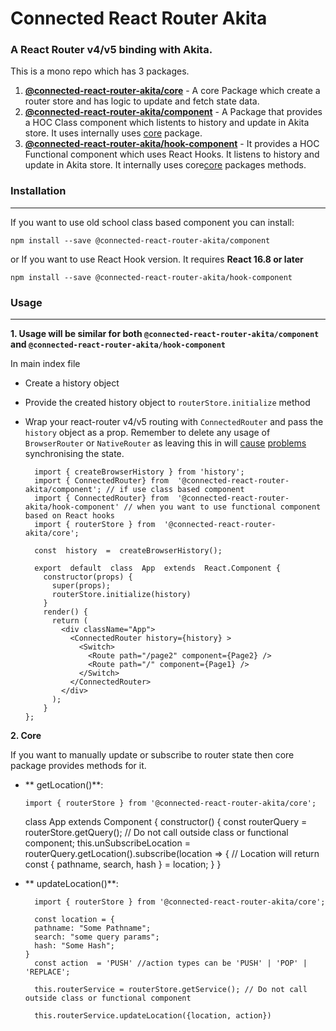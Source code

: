 # Connected React Router Akita

### A React Router v4/v5 binding with Akita.

This is a mono repo which has 3 packages.

1. [**@connected-react-router-akita/core**](https://github.com/nitor-infotech-oss/connected-react-router-akita/tree/master/packages/core) - A core Package which create a router store and has logic to update and fetch state data.
2. [**@connected-react-router-akita/component**](https://github.com/nitor-infotech-oss/connected-react-router-akita/tree/master/packages/component) -  A Package that provides a HOC Class component which listents to history and update in Akita store. It uses internally uses [core](https://github.com/nitor-infotech-oss/connected-react-router-akita/tree/master/packages/core) package.
3. [**@connected-react-router-akita/hook-component**](https://github.com/nitor-infotech-oss/connected-react-router-akita/tree/master/packages/hook-component) - It provides a HOC Functional component which uses React Hooks. It listens to history and update in Akita store. It  internally uses core[core](https://github.com/nitor-infotech-oss/connected-react-router-akita/tree/master/packages/core) packages methods.

### Installation

_____
If you want to use old school class based component you can install:

    npm install --save @connected-react-router-akita/component

  or
  If you want to use React Hook version. It requires **React 16.8 or later**
  
    npm install --save @connected-react-router-akita/hook-component

### Usage

_____

**1. Usage will be similar for both `@connected-react-router-akita/component` and `@connected-react-router-akita/hook-component`**

In main index file

- Create a history object
- Provide the created history object to `routerStore.initialize` method
- Wrap your react-router v4/v5 routing with  `ConnectedRouter`  and pass the  `history`  object as a prop. Remember to delete any usage of  `BrowserRouter`  or  `NativeRouter`  as leaving this in will  [cause](https://github.com/supasate/connected-react-router/issues/230#issuecomment-461628073)  [problems](https://github.com/supasate/connected-react-router/issues/230#issuecomment-476164384)  synchronising the state.

		import { createBrowserHistory } from 'history';
		import { ConnectedRouter} from  '@connected-react-router-akita/component'; // if use class based component
		import { ConnectedRouter} from  '@connected-react-router-akita/hook-component' // when you want to use functional component based on React hooks
		import { routerStore } from  '@connected-react-router-akita/core';

		const  history  =  createBrowserHistory();

		export  default  class  App  extends  React.Component {
		  constructor(props) {
			super(props);
			routerStore.initialize(history)
		  }
		  render() {
			return (
			  <div className="App">
				<ConnectedRouter history={history} >
				  <Switch>
					<Route path="/page2" component={Page2} />
					<Route path="/" component={Page1} />
				  </Switch>
				</ConnectedRouter>
			  </div>
			);
		  }
	  };  
**2. Core**

  If you want to manually update or subscribe to router state then core package provides methods for it.

  - ** getLocation()**:

    	import { routerStore } from '@connected-react-router-akita/core';
   	 class App extends Component {
    		constructor() {
    			const routerQuery = routerStore.getQuery(); // Do not call outside class or functional component;
    			this.unSubscribeLocation = routerQuery.getLocation().subscribe(location => {
    			// Location will return
    			const { pathname, search, hash } = location;
    		}
    	}

- ** updateLocation()**:

    	import { routerStore } from '@connected-react-router-akita/core';
    	
		const location = {
        pathname: "Some Pathname";
        search: "some query params";
        hash: "Some Hash";
  	  }
	  	const action  = 'PUSH' //action types can be 'PUSH' | 'POP' | 'REPLACE';
    
    	this.routerService = routerStore.getService(); // Do not call outside class or functional component
    
    	this.routerService.updateLocation({location, action})
